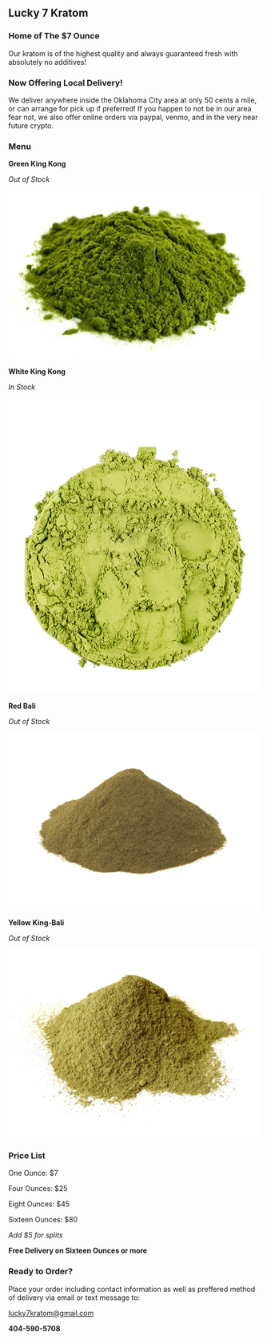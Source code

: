 ## Lucky 7 Kratom

### Home of The $7 Ounce

Our kratom is of the highest quality and always guaranteed fresh with absolutely no additives!  

### Now Offering Local Delivery!
We deliver anywhere inside the Oklahoma City area at only 50 cents a mile, or can arrange for pick up if preferred! If you happen to not be in our area fear not, we also offer online orders via paypal, venmo, and in the very near future crypto.

### Menu

**Green King Kong**

_Out of Stock_

![Green Kratom](/assets/green-kratom.jpeg)

**White King Kong**

_In Stock_

![White Kratom](/assets/White-kratom.jpg)

**Red Bali**

_Out of Stock_

![Red Kratom](/assets/red-bali.png)

**Yellow King-Bali**

_Out of Stock_

![Yellow Kratom](/assets/yellow-kratom.jpg)

### Price List

One Ounce: $7

Four Ounces: $25

Eight Ounces: $45

Sixteen Ounces: $80

_Add $5 for splits_

**Free Delivery on Sixteen Ounces or more**

### Ready to Order?

Place your order including contact information as well as preffered method of delivery via email or text message to: 

lucky7kratom@gmail.com

**404-590-5708**
